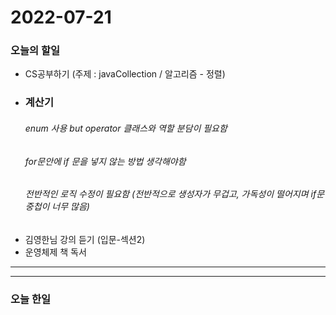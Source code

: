 2022-07-21
==========

### 오늘의 할일
 * CS공부하기 (주제 : javaCollection / 알고리즘 - 정렬)
 * ### 계산기
    ###### enum 사용 but operator 클래스와 역할 분담이 필요함
    ###### for문안에 if 문을 넣지 않는 방법 생각해야함
    ###### 전반적인 로직 수정이 필요함 (전반적으로 생성자가 무겁고, 가독성이 떨어지며 if문 중첩이 너무 많음)
 * 김영한님 강의 듣기 (입문-섹션2)
 * 운영체제 책 독서

<hr/>
<hr/>

### 오늘 한일